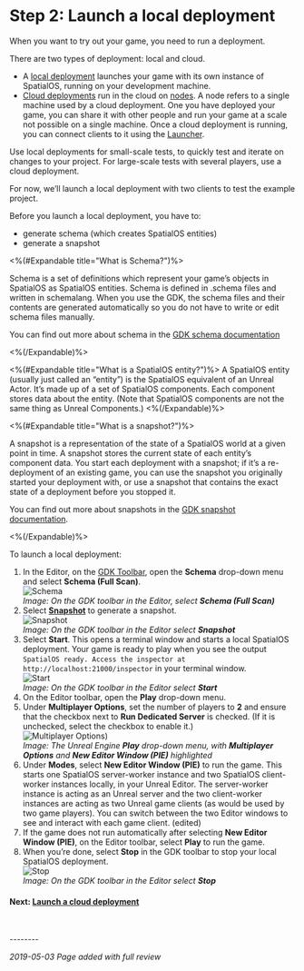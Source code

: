 # Step 2: Launch a local deployment

When you want to try out your game, you need to run a deployment. 

There are two types of deployment: local and cloud.

- A [local deployment]({{urlRoot}}/content/glossary#deployment) launches your game with its own instance of SpatialOS, running on your development machine. 
- [Cloud deployments]({{urlRoot}}/content/glossary#deployment) run in the cloud on [nodes]({{urlRoot}}/content/glossary#node). A node refers to a single machine used by a cloud deployment. One you have deployed your game, you can share it with other people and run your game at a scale not possible on a single machine. Once a cloud deployment is running, you can connect clients to it using the [Launcher]({{urlRoot}}/content/glossary#launcher).

Use local deployments for small-scale tests, to quickly test and iterate on changes to your project. For large-scale tests with several players, use a cloud deployment. 

For now, we’ll launch a local deployment with two clients to test the example project. 

Before you launch a local deployment, you have to:

* generate schema (which creates SpatialOS entities)
* generate a snapshot

<%(#Expandable title="What is Schema?")%>

Schema is a set of definitions which represent your game’s objects in SpatialOS as SpatialOS entities. Schema is defined in .schema files and written in schemalang. When you use the GDK, the schema files and their contents are generated automatically so you do not have to write or edit schema files manually.

You can find out more about schema in the [GDK schema documentation]({{urlRoot}}/content/how-to-use-schema)

<%(/Expandable)%>

<%(#Expandable title="What is a SpatialOS entity?")%>
A SpatialOS entity (usually just called an “entity”) is the SpatialOS equivalent of  an Unreal Actor. It’s made up of a set of SpatialOS components. Each component stores data about the entity. (Note that SpatialOS components are not the same thing as Unreal Components.)
<%(/Expandable)%>

<%(#Expandable title="What is  a snapshot?")%>

A snapshot is a representation of the state of a SpatialOS world at a given point in time. A snapshot stores the current state of each entity’s component data. You start each deployment with a snapshot; if it’s a re-deployment of an existing game, you can use the snapshot you originally started your deployment with, or use a snapshot that contains the exact state of a deployment before you stopped it.

You can find out more about snapshots in the [GDK snapshot documentation]({{urlRoot}}/content/how-to-use-snapshots).

<%(/Expandable)%>

To launch a local deployment:

1. In the Editor, on the [GDK Toolbar]({{urlRoot}}/content/toolbars), open the **Schema** drop-down menu and select **Schema (Full Scan)**. <br/>
   ![Schema]({{assetRoot}}assets/screen-grabs/toolbar/schema-button-full-scan.png)<br/>
   _Image: On the GDK toolbar in the Editor, select **Schema (Full Scan)**_
   </br>
2. Select [**Snapshot**]({{UrlRoot}}/content/spatialos-concepts/generating-a-snapshot) to generate a snapshot.<br/>
   ![Snapshot]({{assetRoot}}assets/screen-grabs/toolbar/snapshot-button.png)<br/>
   _Image: On the GDK toolbar in the Editor select **Snapshot**_</br>
3. Select **Start**. This opens a terminal window and starts a local SpatialOS deployment. Your game is ready to play when you see the output `SpatialOS ready. Access the inspector at http://localhost:21000/inspector` in your terminal window.<br/>
   ![Start]({{assetRoot}}assets/screen-grabs/toolbar/start-button.png)<br/>
   _Image: On the GDK toolbar in the Editor select **Start**_</br>
4. On the Editor toolbar, open the **Play** drop-down menu.
6. Under **Multiplayer Options**, set the number of players to **2** and ensure that the checkbox next to **Run Dedicated Server** is checked. (If it is unchecked, select the checkbox to enable it.)<br/>
   ![Multiplayer Options]({{assetRoot}}assets/set-up-template/template-multiplayer-options.png))<br/>
   _Image: The Unreal Engine **Play** drop-down menu, with **Multiplayer Options** and **New Editor Window (PIE)** highlighted_</br>
6. Under **Modes**, select **New Editor Window (PIE)** to run the game. This starts one SpatialOS server-worker instance and two SpatialOS client-worker instances locally, in your Unreal Editor.
   The server-worker instance is acting as an Unreal server and the two client-worker instances are acting as two Unreal game clients (as would be used by two game players).
   You can switch between the two Editor windows to see and interact with each game client. (edited) 
7. If the game does not run automatically after selecting **New Editor Window (PIE)**, on the Editor toolbar, select **Play** to run the game.
8. When you’re done, select **Stop** in the GDK toolbar to stop your local SpatialOS deployment.<br/>
   ![Stop]({{assetRoot}}assets/screen-grabs/toolbar/stop-button.png)<br/>
   _Image: On the GDK toolbar in the Editor select **Stop**_

#### Next: [Launch a cloud deployment]({{urlRoot}}/content/get-started/example-project/exampleproject-cloud-deployment) 

</br>

--------<br/>

_2019-05-03 Page added with full review_